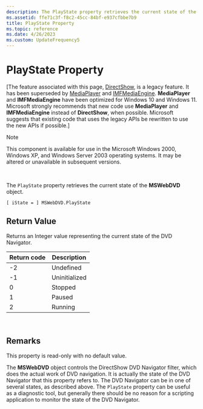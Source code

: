 ```yaml
---
description: The PlayState property retrieves the current state of the MSWebDVD object.
ms.assetid: ffe71c3f-f8c2-45cc-84bf-e937cfbbe7b9
title: PlayState Property
ms.topic: reference
ms.date: 4/26/2023
ms.custom: UpdateFrequency5
---
```


# PlayState Property

\[The feature associated with this page, [DirectShow](/windows/win32/directshow/directshow), is a legacy feature. It has been superseded by [MediaPlayer](/uwp/api/Windows.Media.Playback.MediaPlayer) and [IMFMediaEngine](/windows/win32/api/mfmediaengine/nn-mfmediaengine-imfmediaengine). **MediaPlayer** and **IMFMediaEngine** have been optimized for Windows 10 and Windows 11. Microsoft strongly recommends that new code use **MediaPlayer** and **IMFMediaEngine** instead of **DirectShow**, when possible. Microsoft suggests that existing code that uses the legacy APIs be rewritten to use the new APIs if possible.\]

> [!Note]  
> This component is available for use in the Microsoft Windows 2000, Windows XP, and Windows Server 2003 operating systems. It may be altered or unavailable in subsequent versions.

 

The `PlayState` property retrieves the current state of the **MSWebDVD** object.

``` syntax
[ iState = ] MSWebDVD.PlayState
```

## Return Value

Returns an Integer value representing the current state of the DVD Navigator.



| Return code | Description   |
|-------------|---------------|
| -2          | Undefined     |
| -1          | Uninitialized |
| 0           | Stopped       |
| 1           | Paused        |
| 2           | Running       |



 

## Remarks

This property is read-only with no default value.

The **MSWebDVD** object controls the DirectShow DVD Navigator filter, which does the actual work of DVD navigation. It is actually the state of the DVD Navigator that this property refers to. The DVD Navigator can be in one of several states, as described above. The `PlayState` property can be useful as a diagnostic tool, but generally there should be no reason for a scripting application to monitor the state of the DVD Navigator.

 

 



